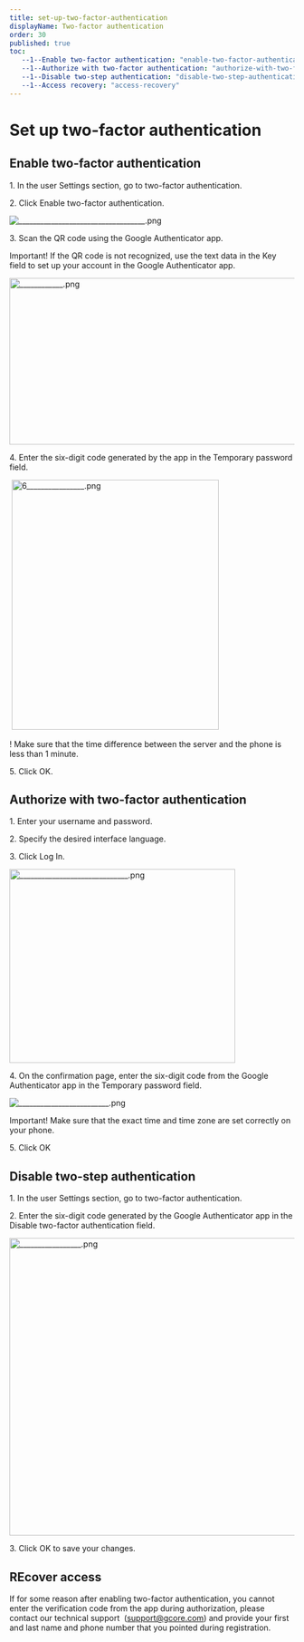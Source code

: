 ```yaml
---
title: set-up-two-factor-authentication
displayName: Two-factor authentication
order: 30
published: true
toc:
   --1--Enable two-factor authentication: "enable-two-factor-authentication"
   --1--Authorize with two-factor authentication: "authorize-with-two-factor-authentication"
   --1--Disable two-step authentication: "disable-two-step-authentication"
   --1--Access recovery: "access-recovery"
---
```

# Set up two-factor authentication

## Enable two-factor authentication

1\. In the user Settings section, go to two-factor authentication.

2\. Click Enable two-factor authentication.

<img src="https://assets.gcore.pro/docs/hosting/account-managemnt/set-up-two-factor-authentication/___________________________________.png" alt="___________________________________.png">

3\. Scan the QR code using the Google Authenticator app.

Important! If the QR code is not recognized, use the text data in the Key field to set up your account in the Google Authenticator app.

<img src="https://assets.gcore.pro/docs/hosting/account-managemnt/set-up-two-factor-authentication/____________.png" alt="____________.png" width="508" height="294">

4\. Enter the six-digit code generated by the app in the Temporary password field.

 <img src="https://assets.gcore.pro/docs/hosting/account-managemnt/set-up-two-factor-authentication/6________________.png" alt="6________________.png" width="366" height="441">

! Make sure that the time difference between the server and the phone is less than 1 minute.

5\. Click OK.

## Authorize with two-factor authentication

1\. Enter your username and password.

2\. Specify the desired interface language.

3\. Click Log In.

<img src="https://assets.gcore.pro/docs/hosting/account-managemnt/set-up-two-factor-authentication/______________________________.png" alt="______________________________.png" width="399" height="342">

4\. On the confirmation page, enter the six-digit code from the Google Authenticator app in the Temporary password field.

<img src="https://assets.gcore.pro/docs/hosting/account-managemnt/set-up-two-factor-authentication/_________________________.png" alt="_________________________.png">

Important! Make sure that the exact time and time zone are set correctly on your phone.

5\. Click OK

## Disable two-step authentication

1\. In the user Settings section, go to two-factor authentication.

2\. Enter the six-digit code generated by the Google Authenticator app in the Disable two-factor authentication field.

<img src="https://assets.gcore.pro/docs/hosting/account-managemnt/set-up-two-factor-authentication/_________________.png" alt="_________________.png" width="548" height="525">

3\. Click OK to save your changes.

## REcover access

If for some reason after enabling two-factor authentication, you cannot enter the verification code from the app during authorization, please contact our technical support  ([support@gcore.com](mailto:support@gcore.com)) and provide your first and last name and phone number that you pointed during registration.